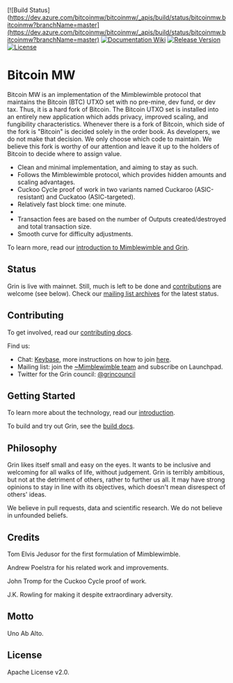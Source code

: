 [![Build Status](https://dev.azure.com/bitcoinmw/bitcoinmw/_apis/build/status/bitcoinmw.bitcoinmw?branchName=master](https://dev.azure.com/bitcoinmw/bitcoinmw/_apis/build/status/bitcoinmw.bitcoinmw?branchName=master)
[![Documentation Wiki](https://img.shields.io/badge/doc-wiki-blue.svg)](https://github.com/bitcoinmw/docs/wiki)
[![Release Version](https://img.shields.io/github/release/bitcoinmw/bitcoinmw.svg)](https://github.com/bitcoinmw/bitcoinmw/releases)
[![License](https://img.shields.io/github/license/bitcoinmw/bitcoinmw.svg)](https://github.com/bitcoinmw/bitcoinmw/blob/master/LICENSE)

# Bitcoin MW

Bitcoin MW is an implementation of the Mimblewimble protocol that maintains the Bitcoin (BTC) UTXO set with no pre-mine, dev fund, or dev tax. Thus, it is a hard fork of Bitcoin. The Bitcoin UTXO set is installed into an entirely new application which adds privacy, improved scaling, and fungibility characteristics. Whenever there is a fork of Bitcoin, which side of the fork is "Bitcoin" is decided solely in the order book. As developers, we do not make that decision. We only choose which code to maintain. We believe this fork is worthy of our attention and leave it up to the holders of Bitcoin to decide where to assign value.

  * Clean and minimal implementation, and aiming to stay as such.
  * Follows the Mimblewimble protocol, which provides hidden amounts and scaling advantages.
  * Cuckoo Cycle proof of work in two variants named Cuckaroo (ASIC-resistant) and Cuckatoo (ASIC-targeted).
  * Relatively fast block time: one minute.
  * 
  * Transaction fees are based on the number of Outputs created/destroyed and total transaction size.
  * Smooth curve for difficulty adjustments.

To learn more, read our [introduction to Mimblewimble and Grin](doc/intro.md).

## Status

Grin is live with mainnet. Still, much is left to be done and [contributions](CONTRIBUTING.md) are welcome (see below). Check our [mailing list archives](https://lists.launchpad.net/mimblewimble/) for the latest status.

## Contributing

To get involved, read our [contributing docs](CONTRIBUTING.md).

Find us:

* Chat: [Keybase](https://keybase.io/team/grincoin), more instructions on how to join [here](https://grin.mw/community).
* Mailing list: join the [~Mimblewimble team](https://launchpad.net/~mimblewimble) and subscribe on Launchpad.
* Twitter for the Grin council: [@grincouncil](https://twitter.com/grincouncil)

## Getting Started

To learn more about the technology, read our [introduction](doc/intro.md).

To build and try out Grin, see the [build docs](doc/build.md).

## Philosophy

Grin likes itself small and easy on the eyes. It wants to be inclusive and welcoming for all walks of life, without judgement. Grin is terribly ambitious, but not at the detriment of others, rather to further us all. It may have strong opinions to stay in line with its objectives, which doesn't mean disrespect of others' ideas.

We believe in pull requests, data and scientific research. We do not believe in unfounded beliefs.

## Credits

Tom Elvis Jedusor for the first formulation of Mimblewimble.

Andrew Poelstra for his related work and improvements.

John Tromp for the Cuckoo Cycle proof of work.

J.K. Rowling for making it despite extraordinary adversity.

## Motto

Uno Ab Alto.

## License

Apache License v2.0.

